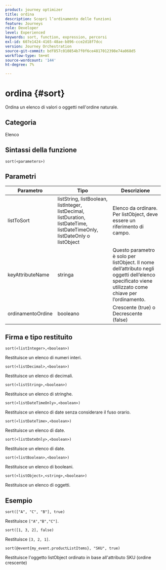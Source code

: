 ```yaml
---
product: journey optimizer
title: ordina
description: Scopri l’ordinamento delle funzioni
feature: Journeys
role: Developer
level: Experienced
keywords: sort, function, expression, percorsi
exl-id: 607e1424-4165-48ae-b896-cce2d18f7dcc
version: Journey Orchestration
source-git-commit: bdf857c010854b7f0f6ce4817012398e74a068d5
workflow-type: tm+mt
source-wordcount: '144'
ht-degree: 7%

---
```


# ordina {#sort}

Ordina un elenco di valori o oggetti nell&#39;ordine naturale.

## Categoria

Elenco

## Sintassi della funzione

`sort(<parameters>)`

## Parametri

| Parametro | Tipo | Descrizione |
|-----------|------------------|------------------|
| listToSort | listString, listBoolean, listInteger, listDecimal, listDuration, listDateTime, listDateTimeOnly, listDateOnly o listObject | Elenco da ordinare. Per listObject, deve essere un riferimento di campo. |
| keyAttributeName | stringa | Questo parametro è solo per listObject. Il nome dell’attributo negli oggetti dell’elenco specificato viene utilizzato come chiave per l’ordinamento. |
| ordinamentoOrdine | booleano | Crescente (true) o Decrescente (false) |

## Firma e tipo restituito

`sort(<listInteger>,<boolean>)`

Restituisce un elenco di numeri interi.

`sort(<listDecimal>,<boolean>)`

Restituisce un elenco di decimali.

`sort(<listString>,<boolean>)`

Restituisce un elenco di stringhe.

`sort(<listDateTimeOnly>,<boolean>)`

Restituisce un elenco di date senza considerare il fuso orario.

`sort(<listDateTime>,<boolean>)`

Restituisce un elenco di date.

`sort(<listDateOnly>,<boolean>)`

Restituisce un elenco di date.

`sort(<listBoolean>,<boolean>)`

Restituisce un elenco di booleani.

`sort(<listObject>,<string>,<boolean>)`

Restituisce un elenco di oggetti.

## Esempio

`sort(["A", "C", "B"], true)`

Restituisce `["A","B","C"]`.

`sort([1, 3, 2], false)`

Restituisce `[3, 2, 1]`.

`sort(@event{my_event.productListItems}, "SKU", true)`

Restituisce l&#39;oggetto listObject ordinato in base all&#39;attributo SKU (ordine crescente)

